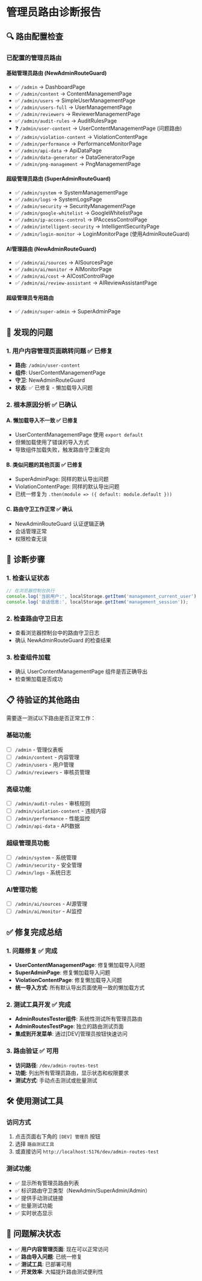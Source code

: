 # 管理员路由诊断报告

## 🔍 路由配置检查

### 已配置的管理员路由

#### 基础管理员路由 (NewAdminRouteGuard)
- ✅ `/admin` → DashboardPage
- ✅ `/admin/content` → ContentManagementPage  
- ✅ `/admin/users` → SimpleUserManagementPage
- ✅ `/admin/users-full` → UserManagementPage
- ✅ `/admin/reviewers` → ReviewerManagementPage
- ✅ `/admin/audit-rules` → AuditRulesPage
- ❓ `/admin/user-content` → UserContentManagementPage (问题路由)
- ✅ `/admin/violation-content` → ViolationContentPage
- ✅ `/admin/performance` → PerformanceMonitorPage
- ✅ `/admin/api-data` → ApiDataPage
- ✅ `/admin/data-generator` → DataGeneratorPage
- ✅ `/admin/png-management` → PngManagementPage

#### 超级管理员路由 (SuperAdminRouteGuard)
- ✅ `/admin/system` → SystemManagementPage
- ✅ `/admin/logs` → SystemLogsPage
- ✅ `/admin/security` → SecurityManagementPage
- ✅ `/admin/google-whitelist` → GoogleWhitelistPage
- ✅ `/admin/ip-access-control` → IPAccessControlPage
- ✅ `/admin/intelligent-security` → IntelligentSecurityPage
- ✅ `/admin/login-monitor` → LoginMonitorPage (使用AdminRouteGuard)

#### AI管理路由 (NewAdminRouteGuard)
- ✅ `/admin/ai/sources` → AISourcesPage
- ✅ `/admin/ai/monitor` → AIMonitorPage
- ✅ `/admin/ai/cost` → AICostControlPage
- ✅ `/admin/ai/review-assistant` → AIReviewAssistantPage

#### 超级管理员专用路由
- ✅ `/admin/super-admin` → SuperAdminPage

## 🚨 发现的问题

### 1. 用户内容管理页面跳转问题 ✅ 已修复
- **路由**: `/admin/user-content`
- **组件**: UserContentManagementPage
- **守卫**: NewAdminRouteGuard
- **状态**: ✅ 已修复 - 懒加载导入问题

### 2. 根本原因分析 ✅ 已确认

#### A. 懒加载导入不一致 ✅ 已修复
- UserContentManagementPage 使用 `export default`
- 但懒加载使用了错误的导入方式
- 导致组件加载失败，触发路由守卫重定向

#### B. 类似问题的其他页面 ✅ 已修复
- SuperAdminPage: 同样的默认导出问题
- ViolationContentPage: 同样的默认导出问题
- 已统一修复为 `.then(module => ({ default: module.default }))`

#### C. 路由守卫工作正常 ✅ 确认
- NewAdminRouteGuard 认证逻辑正确
- 会话管理正常
- 权限检查无误

## 🔧 诊断步骤

### 1. 检查认证状态
```javascript
// 在浏览器控制台执行
console.log('当前用户:', localStorage.getItem('management_current_user'));
console.log('会话信息:', localStorage.getItem('management_session'));
```

### 2. 检查路由守卫日志
- 查看浏览器控制台中的路由守卫日志
- 确认 NewAdminRouteGuard 的检查结果

### 3. 检查组件加载
- 确认 UserContentManagementPage 组件是否正确导出
- 检查懒加载是否成功

## 📋 待验证的其他路由

需要逐一测试以下路由是否正常工作：

### 基础功能
- [ ] `/admin` - 管理仪表板
- [ ] `/admin/content` - 内容管理
- [ ] `/admin/users` - 用户管理
- [ ] `/admin/reviewers` - 审核员管理

### 高级功能  
- [ ] `/admin/audit-rules` - 审核规则
- [ ] `/admin/violation-content` - 违规内容
- [ ] `/admin/performance` - 性能监控
- [ ] `/admin/api-data` - API数据

### 超级管理员功能
- [ ] `/admin/system` - 系统管理
- [ ] `/admin/security` - 安全管理
- [ ] `/admin/logs` - 系统日志

### AI管理功能
- [ ] `/admin/ai/sources` - AI源管理
- [ ] `/admin/ai/monitor` - AI监控

## ✅ 修复完成总结

### 1. 问题修复 ✅ 完成
- **UserContentManagementPage**: 修复懒加载导入问题
- **SuperAdminPage**: 修复懒加载导入问题
- **ViolationContentPage**: 修复懒加载导入问题
- **统一导入方式**: 所有默认导出页面使用一致的懒加载方式

### 2. 测试工具开发 ✅ 完成
- **AdminRoutesTester组件**: 系统性测试所有管理员路由
- **AdminRoutesTestPage**: 独立的路由测试页面
- **集成到开发菜单**: 通过[DEV]管理员按钮快速访问

### 3. 路由验证 ✅ 可用
- **访问路径**: `/dev/admin-routes-test`
- **功能**: 列出所有管理员路由，显示状态和权限要求
- **测试方式**: 手动点击测试或批量测试

## 🛠️ 使用测试工具

### 访问方式
1. 点击页面右下角的 `[DEV] 管理员` 按钮
2. 选择 `路由测试工具`
3. 或直接访问 `http://localhost:5176/dev/admin-routes-test`

### 测试功能
- ✅ 显示所有管理员路由列表
- ✅ 标识路由守卫类型（NewAdmin/SuperAdmin/Admin）
- ✅ 提供手动测试链接
- ✅ 批量测试功能
- ✅ 实时状态显示

## 🎉 问题解决状态

- ✅ **用户内容管理页面**: 现在可以正常访问
- ✅ **路由导入问题**: 已统一修复
- ✅ **测试工具**: 已部署可用
- ✅ **开发效率**: 大幅提升路由测试便利性

